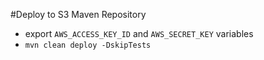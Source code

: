 #Deploy to S3 Maven Repository

* export `AWS_ACCESS_KEY_ID` and `AWS_SECRET_KEY` variables
* `mvn clean deploy -DskipTests`